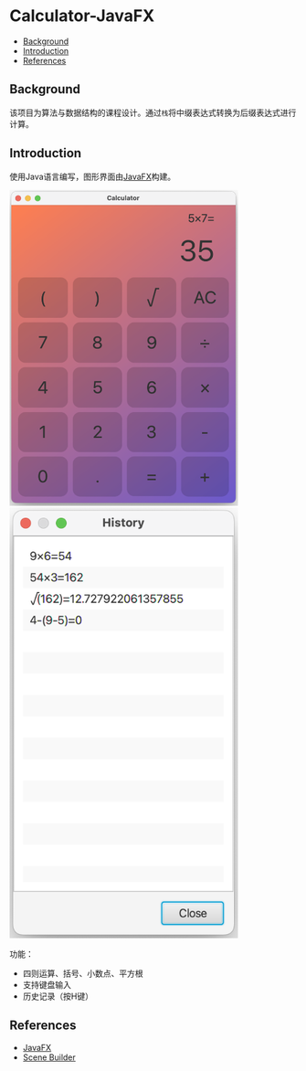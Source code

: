 # Calculator-JavaFX
* [Background](#background)
* [Introduction](#introduction)
* [References](#references)

## <span id="background">Background</span>
该项目为算法与数据结构的课程设计。通过```栈```将中缀表达式转换为后缀表达式进行计算。

## <span id="introduction">Introduction</span>
使用Java语言编写，图形界面由[JavaFX](https://openjfx.io/)构建。

<img src="img/main.png" width="400" alt="main">
<br>
<img src="img/history.png" width="400" alt="history">

功能：
* 四则运算、括号、小数点、平方根
* 支持键盘输入
* 历史记录（按H键）

## <span id="references">References</span>
* [JavaFX](https://openjfx.io/)
* [Scene Builder](https://gluonhq.com/products/scene-builder/)